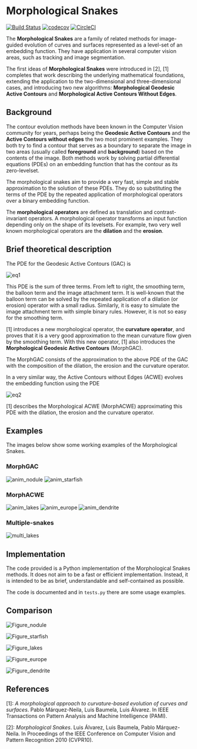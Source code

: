 # Morphological Snakes

[![Build Status](https://travis-ci.org/Borda/morph-snakes.svg?branch=master)](https://travis-ci.org/Borda/morph-snakes)
[![codecov](https://codecov.io/gh/Borda/morph-snakes/branch/master/graph/badge.svg)](https://codecov.io/gh/Borda/morph-snakes)
[![CircleCI](https://circleci.com/gh/Borda/morph-snakes.svg?style=svg)](https://circleci.com/gh/Borda/morph-snakes)

The **Morphological Snakes** are a family of related methods for image-guided
evolution of curves and surfaces represented as a level-set of an embedding
function. They have application in several computer vision areas, such as
tracking and image segmentation.

The first ideas of **Morphological Snakes** were introduced in [2], [1]
completes that work describing the underlying mathematical foundations,
extending the application to the two-dimensional and three-dimensional cases,
and introducing two new algorithms: **Morphological Geodesic Active Contours** and
**Morphological Active Contours Without Edges**.

## Background

The contour evolution methods have been known in the Computer Vision community
for years, perhaps being the **Geodesic Active Contours** and the **Active Contours
without edges** the two most prominent examples. They both try to find a contour
that serves as a boundary to separate the image in two areas (usually called
**foreground** and **background**) based on the contents of the image. Both methods
work by solving partial differential equations (PDEs) on an embedding function
that has the contour as its zero-levelset.

The morphological snakes aim to provide a very fast, simple and stable
approximation to the solution of these PDEs. They do so substituting the terms
of the PDE by the repeated application of morphological operators over a binary
embedding function.

The **morphological operators** are defined as translation and contrast-invariant
operators. A morphological operator transforms an input function depending only
on the shape of its levelsets. For example, two very well known morphological
operators are the **dilation** and the **erosion**.

## Brief theoretical description

The PDE for the Geodesic Active Contours (GAC) is

![eq1](examples/eq1.png)

This PDE is the sum of three terms. From left to right, the smoothing term, the
balloon term and the image attachment term. It is well-known that the balloon
term can be solved by the repeated application of a dilation (or erosion)
operator with a small radius. Similarly, it is easy to simulate the image
attachment term with simple binary rules. However, it is not so easy for the
smoothing term.

[1] introduces a new morphological operator, the **curvature operator**, and
proves that it is a very good approximation to the mean curvature flow given by
the smoothing term. With this new operator, [1] also introduces the
**Morphological Geodesic Active Contours** (MorphGAC).

The MorphGAC consists of the approximation to the above PDE of the GAC with
the composition of the dilation, the erosion and the curvature operator.

In a very similar way, the Active Contours without Edges (ACWE) evolves the
embedding function using the PDE

![eq2](examples/eq2.png)

[1] describes the Morphological ACWE (MorphACWE) approximating this PDE with
the dilation, the erosion and the curvature operator.

## Examples

The images below show some working examples of the Morphological Snakes.

### MorphGAC

![anim_nodule](examples/anim_nodule.gif)
![anim_starfish](examples/anim_starfish.gif)

### MorphACWE

![anim_lakes](examples/anim_lakes.gif)
![anim_europe](examples/anim_europe.gif)
![anim_dendrite](examples/anim_dendrite.gif)

### Multiple-snakes

![multi_lakes](examples/figure_multi_lakes.png)

## Implementation

The code provided is a Python implementation of the Morphological Snakes
methods. It does not aim to be a fast or efficient implementation. Instead, it
is intended to be as brief, understandable and self-contained as possible.

The code is documented and in ``tests.py`` there are some usage examples.

## Comparison

![Figure_nodule](examples/Figure_nodule.png)

![Figure_starfish](examples/Figure_starfish.png)

![Figure_lakes](examples/Figure_lakes.png)

![Figure_europe](examples/Figure_europe.png)

![Figure_dendrite](examples/Figure_dendrite.png)


## References

[1]: *A morphological approach to curvature-based evolution
   of curves and surfaces*. Pablo Márquez-Neila, Luis Baumela, Luis Álvarez.
   In IEEE Transactions on Pattern Analysis and Machine Intelligence (PAMI).

[2]: *Morphological Snakes*. Luis Álvarez, Luis Baumela, Pablo Márquez-Neila.
   In Proceedings of the IEEE Conference on Computer Vision and Pattern Recognition 2010 (CVPR10).

